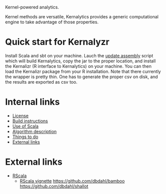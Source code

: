 Kernel-powered analytics.

Kernel methods are versatile, Kernalytics provides a generic computational engine to take advantage of those properties.

# Quick start for Kernalyzr

Install Scala and sbt on your machine. Lauch the [update assembly](updateAssembly.sh) script which will build Kernalytics, copy the jar to the proper location, and install the Kernalizr (R interface to Kernalytics) on your machine. You can then load the Kernalizr package from your R installation.  Note that there currently the wrapper is pretty thin. One has to generate the proper csv on disk, and the results are exported as csv too.

# Internal links

- [License](LICENSE)
- [Build instructions](kernalytics/doc/build.md)
- [Use of Scala](kernalytics/doc/scala.md)
- [Algorithm description](kernalytics/doc/algoDesc.md)
- [Things to do](TODO.md)
- [External links](kernalytics/doc/links.md)

# External links

- [RScala](https://github.com/dbdahl/rscala)
    - [RScala vignette](https://dahl.byu.edu/public/rscala/rscala.pdf)
https://github.com/dbdahl/bamboo
https://github.com/dbdahl/shallot
